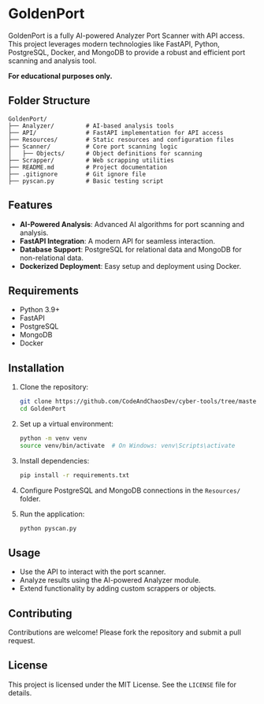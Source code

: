 # GoldenPort

GoldenPort is a fully AI-powered Analyzer Port Scanner with API access. This project leverages modern technologies like FastAPI, Python, PostgreSQL, Docker, and MongoDB to provide a robust and efficient port scanning and analysis tool.

**For educational purposes only.**

## Folder Structure

```
GoldenPort/
├── Analyzer/         # AI-based analysis tools
├── API/              # FastAPI implementation for API access
├── Resources/        # Static resources and configuration files
├── Scanner/          # Core port scanning logic
│   ├── Objects/      # Object definitions for scanning
├── Scrapper/         # Web scrapping utilities
├── README.md         # Project documentation
├── .gitignore        # Git ignore file
├── pyscan.py         # Basic testing script
```

## Features

- **AI-Powered Analysis**: Advanced AI algorithms for port scanning and analysis.
- **FastAPI Integration**: A modern API for seamless interaction.
- **Database Support**: PostgreSQL for relational data and MongoDB for non-relational data.
- **Dockerized Deployment**: Easy setup and deployment using Docker.

## Requirements

- Python 3.9+
- FastAPI
- PostgreSQL
- MongoDB
- Docker

## Installation

1. Clone the repository:
    ```bash
    git clone https://github.com/CodeAndChaosDev/cyber-tools/tree/master/GoldenPort.git
    cd GoldenPort
    ```

2. Set up a virtual environment:
    ```bash
    python -m venv venv
    source venv/bin/activate  # On Windows: venv\Scripts\activate
    ```

3. Install dependencies:
    ```bash
    pip install -r requirements.txt
    ```

4. Configure PostgreSQL and MongoDB connections in the `Resources/` folder.

5. Run the application:
    ```bash
    python pyscan.py
    ```

## Usage

- Use the API to interact with the port scanner.
- Analyze results using the AI-powered Analyzer module.
- Extend functionality by adding custom scrappers or objects.

## Contributing

Contributions are welcome! Please fork the repository and submit a pull request.

## License

This project is licensed under the MIT License. See the `LICENSE` file for details.